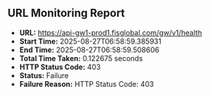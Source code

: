 ## URL Monitoring Report

- **URL:** https://api-gw1-prod1.fisglobal.com/gw/v1/health
- **Start Time:** 2025-08-27T06:58:59.385931
- **End Time:** 2025-08-27T06:58:59.508606
- **Total Time Taken:** 0.122675 seconds
- **HTTP Status Code:** 403
- **Status:** Failure
- **Failure Reason:** HTTP Status Code: 403

